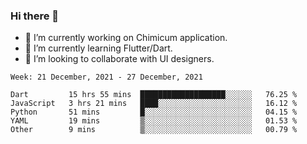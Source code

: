 ### Hi there 👋

<!--
**devcat37/devcat37** is a ✨ _special_ ✨ repository because its `README.md` (this file) appears on your GitHub profile.-->


- 🔭 I’m currently working on Chimicum application.
- 🌱 I’m currently learning Flutter/Dart.
- 👯 I’m looking to collaborate with UI designers.
<!-- - 🤔 I’m looking for help with ... -->

<!--START_SECTION:waka-->
```text
Week: 21 December, 2021 - 27 December, 2021

Dart         15 hrs 55 mins  ███████████████████░░░░░░   76.25 % 
JavaScript   3 hrs 21 mins   ████░░░░░░░░░░░░░░░░░░░░░   16.12 % 
Python       51 mins         █░░░░░░░░░░░░░░░░░░░░░░░░   04.15 % 
YAML         19 mins         ▒░░░░░░░░░░░░░░░░░░░░░░░░   01.53 % 
Other        9 mins          ▒░░░░░░░░░░░░░░░░░░░░░░░░   00.79 % 
```
<!--END_SECTION:waka-->
